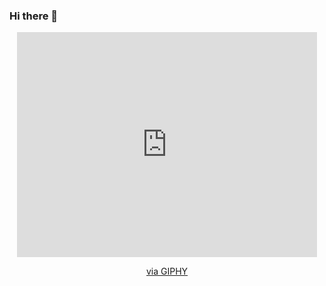 ### Hi there 👋

<div id="header" align="center">
 <iframe src="https://giphy.com/embed/MGKGJ4QImuPCg" width="480" height="360" frameBorder="0" class="giphy-embed" allowFullScreen></iframe><p><a href="https://giphy.com/gifs/MGKGJ4QImuPCg">via GIPHY</a></p>
</div>
